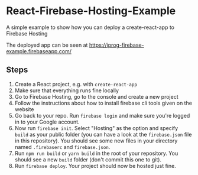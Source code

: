 # React-Firebase-Hosting-Example
A simple example to show how you can deploy a create-react-app to Firebase Hosting

The deployed app can be seen at https://iprog-firebase-example.firebaseapp.com/

## Steps

1. Create a React project, e.g. with `create-react-app`
2. Make sure that everything runs fine locally
3. Go to Firebase Hosting, go to the console and create a new project
4. Follow the instructions about how to install firebase cli tools given on the website
5. Go back to your repo. Run `firebase login` and make sure you're logged in to
   your Google account.
6. Now run `firebase init`. Select "Hosting" as the option and specify `build` as your public folder (you can have a look at the `firebase.json` file in this repository). You should see some new files in your directory named `.firebaserc` and `firebase.json`.
7. Run `npm run build` or `yarn build` in the root of your repository. You
   should see a new `build` folder (don't commit this one to git).
8. Run `firebase deploy`. Your project should now be hosted just fine.
